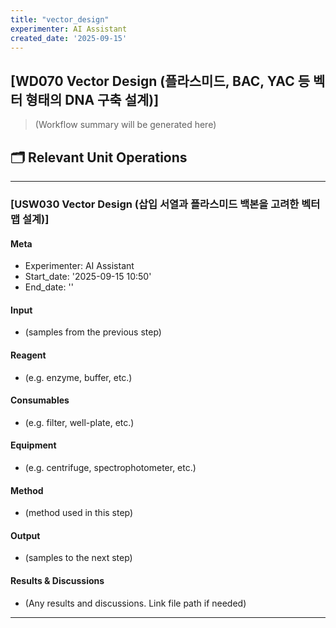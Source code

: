 ```yaml
---
title: "vector_design"
experimenter: AI Assistant
created_date: '2025-09-15'
---
```


## [WD070 Vector Design (플라스미드, BAC, YAC 등 벡터 형태의 DNA 구축 설계)]
> (Workflow summary will be generated here)

## 🗂️ Relevant Unit Operations

------------------------------------------------------------------------
### [USW030 Vector Design (삽입 서열과 플라스미드 백본을 고려한 벡터 맵 설계)]
#### Meta
- Experimenter: AI Assistant
- Start_date: '2025-09-15 10:50'
- End_date: ''
#### Input
- (samples from the previous step)
#### Reagent
- (e.g. enzyme, buffer, etc.)
#### Consumables
- (e.g. filter, well-plate, etc.)
#### Equipment
- (e.g. centrifuge, spectrophotometer, etc.)
#### Method
- (method used in this step)
#### Output
- (samples to the next step)
#### Results & Discussions
- (Any results and discussions. Link file path if needed)
------------------------------------------------------------------------

